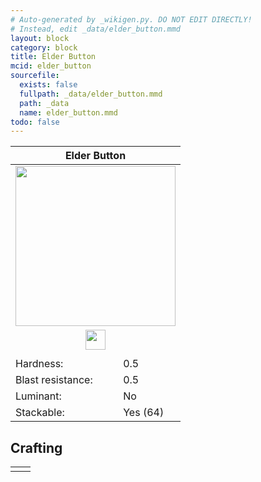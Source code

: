 ```yaml
---
# Auto-generated by _wikigen.py. DO NOT EDIT DIRECTLY!
# Instead, edit _data/elder_button.mmd
layout: block
category: block
title: Elder Button
mcid: elder_button
sourcefile:
  exists: false
  fullpath: _data/elder_button.mmd
  path: _data
  name: elder_button.mmd
todo: false
---
```


<table class="block-info"><thead><tr>
<th colspan=2>Elder Button</th>
</tr></thead><tbody>
<tr><td colspan=2 class="cell-image-big" style="text-align:center"><img src="/allotment/img/textures/allotment/elder_button.png" width="256" height="256" alt="" class="preview-icon"></td></tr>
<tr><td colspan=2 class="cell-image-small" style="text-align:center"><img src="/allotment/img/inventory_textures/allotment/elder_button.png" width="32" height="32" alt="" class="inventory-icon"></td></tr>
<tr><td colspan=2 style="text-align:center"><span class="tool-info tool-none tool-level-0" title="Does not require or break faster with any tool"></span></td></tr>
<tr><td>Hardness:</td><td>0.5</td></tr>
<tr><td>Blast resistance:</td><td>0.5</td></tr>
<tr><td>Luminant:</td><td>No</td></tr>
<tr><td>Stackable:</td><td>Yes (64)</td></tr>
</tbody></table>

## Crafting

<table class="crafting-recipe crafting-shapeless"><tbody><tr>
<td><div class="crafting-ingredients">
<div class="crafting-ingredient">
<span title="Elder Planks" class="item item-allotment:elder_planks item-type-item" style="background-image:url(&quot;/allotment/img/inventory_textures/allotment/elder_planks.png&quot;)"></span>
</div>
</div></td>
<td class="result">
<div class="result-inner">
<div class="result-slot">
<span title="Elder Button" class="item item-allotment:elder_button" style="background-image:url(&quot;/allotment/img/inventory_textures/allotment/elder_button.png&quot;)"></span>
</div>
</div>
</td>
</tr></tbody></table>